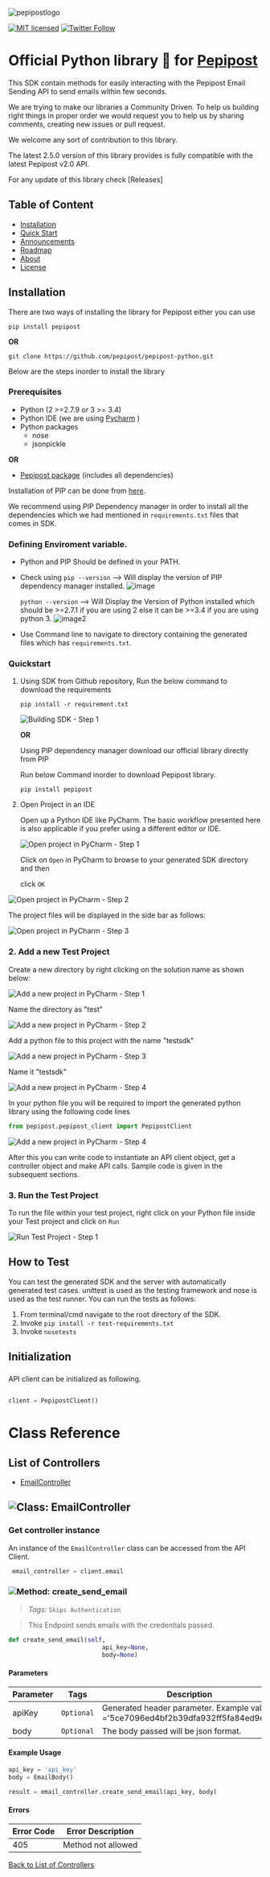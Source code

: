 ![pepipostlogo](https://pepipost.com/assets/img/pepipost-footLogo.png)

[![MIT licensed](https://img.shields.io/badge/license-MIT-blue.svg)](./LICENSE.txt)
[![Twitter Follow](https://img.shields.io/twitter/follow/pepi_post.svg?style=social&label=Follow)](https://twitter.com/pepi_post)

# Official Python library :snake: for [Pepipost](https://pepipost.com)

   This SDK contain methods for easily interacting with the Pepipost Email Sending API to send emails within few seconds.

We are trying to make our libraries a Community Driven. To help us building right things in proper order we would request you to help us by sharing comments, creating new issues or pull request.

   We welcome any sort of contribution to this library.

   The latest 2.5.0 version of this library provides is fully compatible with the latest Pepipost v2.0 API.

   For any update of this library check [Releases]

## Table of Content
* [Installation](#installation)
* [Quick Start](#quickstart)
* [Announcements](#announcements)
* [Roadmap](#roadmap)
* [About](#about)
* [License](#license)


<a name="installation"></a>
## Installation 
   
   There are two ways of installing the library for Pepipost either you can use 
   
   ```pip install pepipost``` 
   
   **OR**
   
   ```git clone https://github.com/pepipost/pepipost-python.git``` 
   
   Below are the steps inorder to install the library
   
### Prerequisites
   * Python (2 >=2.7.9 or 3 >= 3.4)
   * Python IDE (we are using [Pycharm](https://www.jetbrains.com/pycharm/download/) )
   * Python packages  
     * nose
     * jsonpickle
   
   **OR**
   
   * [Pepipost package]() (includes all dependencies)
   
   Installation of PIP can be done from [here](https://pip.pypa.io/en/stable/installing/).
   
   We recommend using PIP Dependency manager in order to install all the dependencies which we had mentioned in ```requirements.txt``` files that comes in SDK.
   
   
### Defining Enviroment variable.   
   
   * Python and PIP Should be defined in your PATH.
   * Check using 
     ```pip --version```   --> Will display the version of PIP dependency manager installed.
     ![image]()
     
     ```python --version```  --> Will Display the Version of Python installed which should be >=2.7.1 if you are using 2 else it can be >=3.4 if you are using python 3.
     ![image2]()
     
   * Use Command line to navigate to directory containing the generated files which has ```requirements.txt```.  

<a name="quickstart"></a>
### Quickstart

   1. Using SDK from Github repository, Run the below command to download the requirements
         
      ```pip install -r requirement.txt```
      
      ![Building SDK - Step 1](https://apidocs.io/illustration/python?step=installDependencies&workspaceFolder=pepipost-Python)
      
      **OR**

      Using PIP dependency manager download our official library directly from PIP 
      
      Run below Command inorder to download Pepipost library.
      
      ```pip install pepipost```

   2. Open Project in an IDE
   
      Open up a Python IDE like PyCharm. 
      The basic workflow presented here is also applicable if you prefer using a different editor or IDE.
      
      ![Open project in PyCharm - Step 1](https://apidocs.io/illustration/python?step=pyCharm)
      
      Click on ```Open``` in PyCharm to browse to your generated SDK directory and then
      
      click ```OK```
      
    

![Open project in PyCharm - Step 2](https://apidocs.io/illustration/python?step=openProject0&workspaceFolder=pepipost-Python)     

The project files will be displayed in the side bar as follows:

![Open project in PyCharm - Step 3](https://apidocs.io/illustration/python?step=openProject1&workspaceFolder=pepipost-Python&projectName=pepipost)     

### 2. Add a new Test Project

Create a new directory by right clicking on the solution name as shown below:

![Add a new project in PyCharm - Step 1](https://apidocs.io/illustration/python?step=createDirectory&workspaceFolder=pepipost-Python&projectName=pepipost)

Name the directory as "test"

![Add a new project in PyCharm - Step 2](https://apidocs.io/illustration/python?step=nameDirectory)
   
Add a python file to this project with the name "testsdk"

![Add a new project in PyCharm - Step 3](https://apidocs.io/illustration/python?step=createFile&workspaceFolder=pepipost-Python&projectName=pepipost)

Name it "testsdk"

![Add a new project in PyCharm - Step 4](https://apidocs.io/illustration/python?step=nameFile)

In your python file you will be required to import the generated python library using the following code lines

```Python
from pepipost.pepipost_client import PepipostClient
```

![Add a new project in PyCharm - Step 4](https://apidocs.io/illustration/python?step=projectFiles&workspaceFolder=pepipost-Python&libraryName=pepipost.pepipost_client&projectName=pepipost&className=PepipostClient)

After this you can write code to instantiate an API client object, get a controller object and  make API calls. Sample code is given in the subsequent sections.

### 3. Run the Test Project

To run the file within your test project, right click on your Python file inside your Test project and click on ```Run```

![Run Test Project - Step 1](https://apidocs.io/illustration/python?step=runProject&workspaceFolder=pepipost-Python&libraryName=pepipost.pepipost_client&projectName=pepipost&className=PepipostClient)


## How to Test

You can test the generated SDK and the server with automatically generated test
cases. unittest is used as the testing framework and nose is used as the test
runner. You can run the tests as follows:

  1. From terminal/cmd navigate to the root directory of the SDK.
  2. Invoke ```pip install -r test-requirements.txt```
  3. Invoke ```nosetests```

## Initialization

### 

API client can be initialized as following.

```python

client = PepipostClient()
```



# Class Reference

## <a name="list_of_controllers"></a>List of Controllers

* [EmailController](#email_controller)

## <a name="email_controller"></a>![Class: ](https://apidocs.io/img/class.png ".EmailController") EmailController

### Get controller instance

An instance of the ``` EmailController ``` class can be accessed from the API Client.

```python
 email_controller = client.email
```

### <a name="create_send_email"></a>![Method: ](https://apidocs.io/img/method.png ".EmailController.create_send_email") create_send_email

> *Tags:*  ``` Skips Authentication ``` 

> This Endpoint sends emails with the credentials passed.

```python
def create_send_email(self,
                          api_key=None,
                          body=None)
```

#### Parameters

| Parameter | Tags | Description |
|-----------|------|-------------|
| apiKey |  ``` Optional ```  | Generated header parameter. Example value ='5ce7096ed4bf2b39dfa932ff5fa84ed9ed8' |
| body |  ``` Optional ```  | The body passed will be json format. |



#### Example Usage

```python
api_key = 'api_key'
body = EmailBody()

result = email_controller.create_send_email(api_key, body)

```

#### Errors

| Error Code | Error Description |
|------------|-------------------|
| 405 | Method not allowed |




[Back to List of Controllers](#list_of_controllers)



